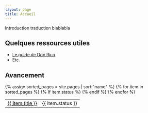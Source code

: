 ```yaml
---
layout: page
title: Accueil
---
```


Introduction traduction blablabla

## Quelques ressources utiles

- [Le guide de Don Rico](https://sites.google.com/site/donricoframasoft/)
- Etc.

## Avancement

<table class="table table-bordered">
{% assign sorted_pages = site.pages | sort:"name" %}
{% for item in sorted_pages  %}
{% if item.status %}
<tr><td><a href="{{site.baseurl}}{{item.url}}">{{ item.title }}</a></td><td>{{ item.status }}</td></tr>
{% endif %}
{% endfor %}
</table>




